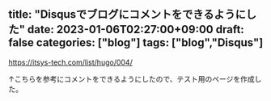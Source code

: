 title: "Disqusでブログにコメントをできるようにした"
date: 2023-01-06T02:27:00+09:00
draft: false
categories: ["blog"]
tags: ["blog","Disqus"]
---

https://itsys-tech.com/list/hugo/004/

↑こちらを参考にコメントをできるようにしたので、テスト用のページを作成した。
